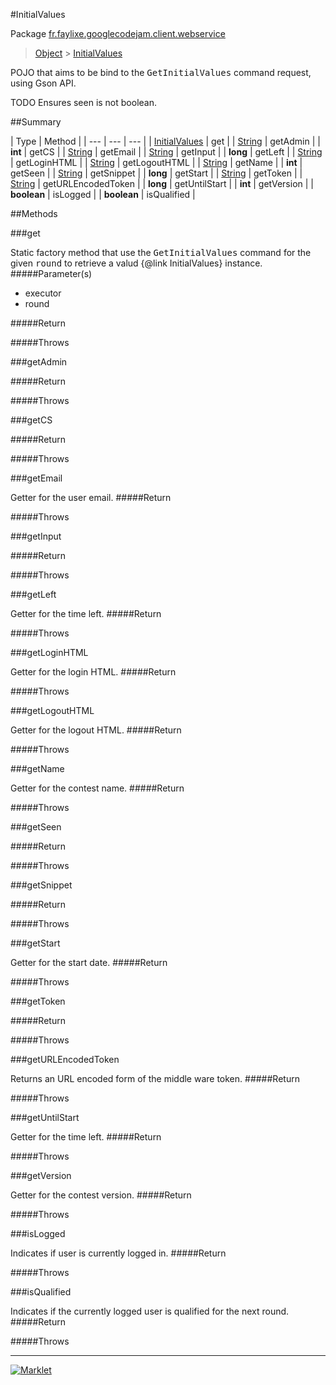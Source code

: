 #InitialValues

Package [fr.faylixe.googlecodejam.client.webservice](README.md)<br>
> [Object](../../../../java/lang/Object.md) > [InitialValues](InitialValues.md)

<p>POJO that aims to be bind to the <tt>GetInitialValues</tt>
 command request, using Gson API.</p>
 
 TODO Ensures seen is not boolean.

##Summary


| Type | Method |
| --- | --- | --- |
| [InitialValues](InitialValues.md) | get |
| [String](../../../../java/lang/String.md) | getAdmin |
| **int** | getCS |
| [String](../../../../java/lang/String.md) | getEmail |
| [String](../../../../java/lang/String.md) | getInput |
| **long** | getLeft |
| [String](../../../../java/lang/String.md) | getLoginHTML |
| [String](../../../../java/lang/String.md) | getLogoutHTML |
| [String](../../../../java/lang/String.md) | getName |
| **int** | getSeen |
| [String](../../../../java/lang/String.md) | getSnippet |
| **long** | getStart |
| [String](../../../../java/lang/String.md) | getToken |
| [String](../../../../java/lang/String.md) | getURLEncodedToken |
| **long** | getUntilStart |
| **int** | getVersion |
| **boolean** | isLogged |
| **boolean** | isQualified |

##Methods

###get


Static factory method that use the <tt>GetInitialValues</tt> command
 for the given <tt>round</tt> to retrieve a valud {@link InitialValues} instance.
#####Parameter(s)


* executor
* round

#####Return


#####Throws


###getAdmin



#####Return


#####Throws


###getCS



#####Return


#####Throws


###getEmail


Getter for the user email.
#####Return


#####Throws


###getInput



#####Return


#####Throws


###getLeft


Getter for the time left.
#####Return


#####Throws


###getLoginHTML


Getter for the login HTML.
#####Return


#####Throws


###getLogoutHTML


Getter for the logout HTML.
#####Return


#####Throws


###getName


Getter for the contest name.
#####Return


#####Throws


###getSeen



#####Return


#####Throws


###getSnippet



#####Return


#####Throws


###getStart


Getter for the start date.
#####Return


#####Throws


###getToken



#####Return


#####Throws


###getURLEncodedToken


Returns an URL encoded form of the middle ware token.
#####Return


#####Throws


###getUntilStart


Getter for the time left.
#####Return


#####Throws


###getVersion


Getter for the contest version.
#####Return


#####Throws


###isLogged


Indicates if user is currently logged in.
#####Return


#####Throws


###isQualified


Indicates if the currently logged user
 is qualified for the next round.
#####Return


#####Throws


---
[![Marklet](https://img.shields.io/badge/Generated%20by-Marklet-green.svg)](https://github.com/Faylixe/marklet)